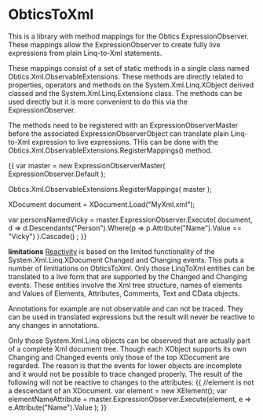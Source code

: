 # ObticsToXml

This is a library with method mappings for the Obtics ExpressionObserver. These mappings allow the ExpressionObserver to create fully live expressions from plain Linq-to-Xml statements. 

These mappings consist of a set of static methods in a single class named Obtics.Xml.ObservableExtensions. These methods are directly related to properties, operators and methods on the System.Xml.Linq.XObject derived classed and the System.Xml.Linq.Extensions class. The methods can be used directly but it is more convenient to do this via the ExpressionObserver.

The methods need to be registered with an ExpressionObserverMaster before the associated ExpressionObserverObject can translate plain Linq-to-Xml expression to live expressions. THis can be done with the Obtics.Xml.ObservableExtensions.RegisterMappings() method.

{{
var master = new ExpressionObserverMaster( ExpressionObserver.Default );

Obtics.Xml.ObservableExtensions.RegisterMappings( master );

XDocument document = XDocument.Load("MyXml.xml");

var personsNamedVicky = 
    master.ExpressionObserver.Execute( 
        document, 
        d => d.Descendants("Person").Where(p => p.Attribute("Name").Value == "Vicky") 
    ).Cascade() ;
}}

**limitations**
[Reactivity](Reactivity) is based on the limited functionality of the System.Xml.Linq.XDocument Changed and Changing events. This puts a number of limitiations on ObticsToXml. Only those LinqToXml entities can be translated to a live form that are supported by the Changed and Changing events. These entities involve the Xml tree structure, names of elements and Values of Elements, Attributes, Comments, Text and CData objects. 

Annotations for example are not observable and can not be traced. They can be used in translated expressions but the result will never be reactive to any changes in annotations.

Only those System.Xml.Linq objects can be observed that are actually part of a complete Xml document tree. Though each XObject supports its own Changing and Changed events only those of the top XDocument are regarded. The reason is that the events for lower objects are incomplete and it would not be possible to trace changed properly. The result of the following will not be reactive to changes to the attributes:
{{
//element is not a descendant of an XDocument.
var element = new XElement();
var elementNameAttribute = master.ExpressionObserver.Execute(element, e => e.Attribute("Name").Value );
}}
